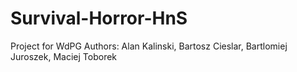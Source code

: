 # Survival-Horror-HnS
Project for WdPG
Authors: Alan Kalinski, Bartosz Cieslar, Bartlomiej Juroszek, Maciej Toborek
